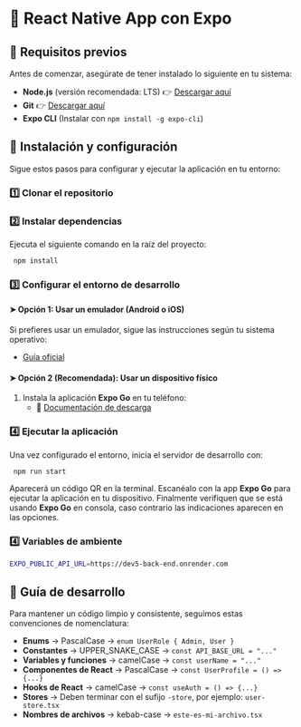 # 📱 React Native App con Expo

## 📌 Requisitos previos

Antes de comenzar, asegúrate de tener instalado lo siguiente en tu sistema:

- **Node.js** (versión recomendada: LTS) 👉 [Descargar aquí](https://nodejs.org/)
- **Git** 👉 [Descargar aquí](https://git-scm.com/)
- **Expo CLI** (Instalar con `npm install -g expo-cli`)

## 🚀 Instalación y configuración

Sigue estos pasos para configurar y ejecutar la aplicación en tu entorno:

### 1️⃣ Clonar el repositorio

### 2️⃣ Instalar dependencias

Ejecuta el siguiente comando en la raíz del proyecto:

```sh
 npm install
```

### 3️⃣ Configurar el entorno de desarrollo

#### ➤ Opción 1: Usar un emulador (Android o iOS)

Si prefieres usar un emulador, sigue las instrucciones según tu sistema operativo:

- [Guía oficial](https://reactnative.dev/docs/set-up-your-environment)

#### ➤ Opción 2 (Recomendada): Usar un dispositivo físico

1. Instala la aplicación **Expo Go** en tu teléfono:
   - 📱 [Documentación de descarga](https://docs.expo.dev/get-started/set-up-your-environment/)

### 4️⃣ Ejecutar la aplicación

Una vez configurado el entorno, inicia el servidor de desarrollo con:

```sh
 npm run start
```

Aparecerá un código QR en la terminal. Escanéalo con la app **Expo Go** para ejecutar la aplicación en tu dispositivo. Finalmente verifiquen que se está usando **Expo Go** en consola, caso contrario las indicaciones aparecen en las opciones.

### 4️⃣ Variables de ambiente
```sh
EXPO_PUBLIC_API_URL=https://dev5-back-end.onrender.com
```

## 📖 Guía de desarrollo

Para mantener un código limpio y consistente, seguimos estas convenciones de nomenclatura:

- **Enums** → PascalCase → `enum UserRole { Admin, User }`
- **Constantes** → UPPER_SNAKE_CASE → `const API_BASE_URL = "..."`
- **Variables y funciones** → camelCase → `const userName = "..."`
- **Componentes de React** → PascalCase → `const UserProfile = () => {...}`
- **Hooks de React** → camelCase → `const useAuth = () => {...}`
- **Stores** → Deben terminar con el sufijo `-store`, por ejemplo: `user-store.tsx`
- **Nombres de archivos** → kebab-case → `este-es-mi-archivo.tsx`
